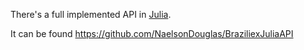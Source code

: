 There's a full implemented API in [Julia](julialang.org/).

It can be found https://github.com/NaelsonDouglas/BraziliexJuliaAPI
